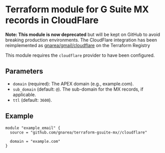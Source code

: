 # Terraform module for G Suite MX records in CloudFlare

**Note: This module is now deprecated** but will be kept on GitHub to avoid breaking production environments. The
CloudFlare integration has been reimplemented as
[gnarea/gmail/cloudflare](https://registry.terraform.io/modules/gnarea/gmail/cloudflare) on the Terraform Registry

This module requires the `cloudflare` provider to have been configured.

## Parameters

- `domain` (required): The APEX domain (e.g., example.com).
- `sub_domain` (default: `@`). The sub-domain for the MX records, if
  applicable.
- `ttl` (default: `3600`).

## Example

```hcl-terraform
module "example_email" {
  source = "github.com/gnarea/terraform-gsuite-mx//cloudflare"

  domain = "example.com"
}
```
